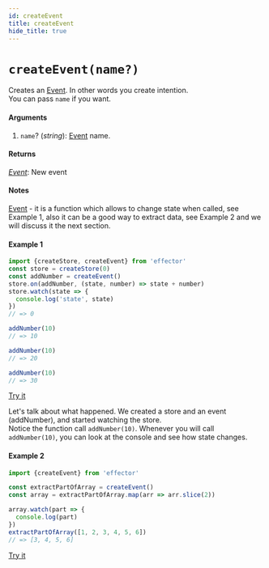 ```yaml
---
id: createEvent
title: createEvent
hide_title: true
---
```


# `createEvent(name?)`

Creates an [Event](Event.md). In other words you create intention.<br/>
You can pass `name` if you want.

#### Arguments

1. `name`? (_string_): [Event](Event.md) name.

#### Returns

[_Event_](Event.md): New event

#### Notes

[Event](Event.md) - it is a function which allows to change state when called, see Example 1, also it can be a good way to extract data, see Example 2 and we will discuss it the next section.

#### Example 1

```js try
import {createStore, createEvent} from 'effector'
const store = createStore(0)
const addNumber = createEvent()
store.on(addNumber, (state, number) => state + number)
store.watch(state => {
  console.log('state', state)
})
// => 0

addNumber(10)
// => 10

addNumber(10)
// => 20

addNumber(10)
// => 30
```

[Try it](https://share.effector.dev/BlvDKg17)

Let's talk about what happened. We created a store and an event (addNumber), and started watching the store.<br/>
Notice the function call `addNumber(10)`. Whenever you will call `addNumber(10)`, you can look at the console and see how state changes.

#### Example 2

```js try
import {createEvent} from 'effector'

const extractPartOfArray = createEvent()
const array = extractPartOfArray.map(arr => arr.slice(2))

array.watch(part => {
  console.log(part)
})
extractPartOfArray([1, 2, 3, 4, 5, 6])
// => [3, 4, 5, 6]
```

[Try it](https://share.effector.dev/4lWsZr2k)
